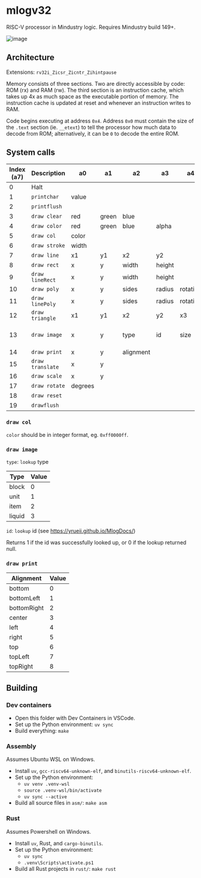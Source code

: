 # mlogv32

RISC-V processor in Mindustry logic. Requires Mindustry build 149+.

![image](https://github.com/user-attachments/assets/3951b4b7-cc56-494a-85f8-54bd9f2ee7d5)

## Architecture

Extensions: `rv32i_Zicsr_Zicntr_Zihintpause`

Memory consists of three sections. Two are directly accessible by code: ROM (rx) and RAM (rw). The third section is an instruction cache, which takes up 4x as much space as the executable portion of memory. The instruction cache is updated at reset and whenever an instruction writes to RAM.

Code begins executing at address `0x4`. Address `0x0` must contain the size of the `.text` section (ie. `__etext`) to tell the processor how much data to decode from ROM; alternatively, it can be `0` to decode the entire ROM.

## System calls

| Index (a7) | Description      | a0      | a1    | a2        | a3     | a4       | a5       | a6  | Return (a0)             |
| ---------- | ---------------- | ------- | ----- | --------- | ------ | -------- | -------- | --- | ----------------------- |
| 0          | Halt             |         |       |           |        |          |          |     |                         |
| 1          | `printchar`      | value   |       |           |        |          |          |     |                         |
| 2          | `printflush`     |         |       |           |        |          |          |     |                         |
| 3          | `draw clear`     | red     | green | blue      |        |          |          |     |                         |
| 4          | `draw color`     | red     | green | blue      | alpha  |          |          |     |                         |
| 5          | `draw col`       | color   |       |           |        |          |          |     |                         |
| 6          | `draw stroke`    | width   |       |           |        |          |          |     |                         |
| 7          | `draw line`      | x1      | y1    | x2        | y2     |          |          |     |                         |
| 8          | `draw rect`      | x       | y     | width     | height |          |          |     |                         |
| 9          | `draw lineRect`  | x       | y     | width     | height |          |          |     |                         |
| 10         | `draw poly`      | x       | y     | sides     | radius | rotation |          |     |                         |
| 11         | `draw linePoly`  | x       | y     | sides     | radius | rotation |          |     |                         |
| 12         | `draw triangle`  | x1      | y1    | x2        | y2     | x3       | y3       |     |                         |
| 13         | `draw image`     | x       | y     | type      | id     | size     | rotation |     | lookup success (1 or 0) |
| 14         | `draw print`     | x       | y     | alignment |        |          |          |     |                         |
| 15         | `draw translate` | x       | y     |           |        |          |          |     |                         |
| 16         | `draw scale`     | x       | y     |           |        |          |          |     |                         |
| 17         | `draw rotate`    | degrees |       |           |        |          |          |     |                         |
| 18         | `draw reset`     |         |       |           |        |          |          |     |                         |
| 19         | `drawflush`      |         |       |           |        |          |          |     |                         |

### `draw col`

`color` should be in integer format, eg. `0xff0000ff`.

### `draw image`

`type`: `lookup` type

| Type   | Value |
| ------ | ----- |
| block  | 0     |
| unit   | 1     |
| item   | 2     |
| liquid | 3     |

`id`: `lookup` id (see https://yrueii.github.io/MlogDocs/)

Returns 1 if the id was successfully looked up, or 0 if the lookup returned null.

### `draw print`

| Alignment   | Value |
| ----------- | ----- |
| bottom      | 0     |
| bottomLeft  | 1     |
| bottomRight | 2     |
| center      | 3     |
| left        | 4     |
| right       | 5     |
| top         | 6     |
| topLeft     | 7     |
| topRight    | 8     |

## Building

### Dev containers

- Open this folder with Dev Containers in VSCode.
- Set up the Python environment: `uv sync`
- Build everything: `make`

### Assembly

Assumes Ubuntu WSL on Windows.

- Install `uv`, `gcc-riscv64-unknown-elf`, and `binutils-riscv64-unknown-elf`.
- Set up the Python environment:
  - `uv venv .venv-wsl`
  - `source .venv-wsl/bin/activate`
  - `uv sync --active`
- Build all source files in `asm/`: `make asm`

### Rust

Assumes Powershell on Windows.

- Install `uv`, Rust, and `cargo-binutils`.
- Set up the Python environment:
  - `uv sync`
  - `.venv\Scripts\activate.ps1`
- Build all Rust projects in `rust/`: `make rust`

